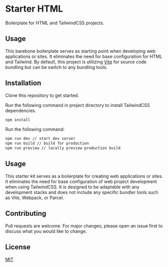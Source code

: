# Starter HTML
Boilerplate for HTML and TailwindCSS projects.

## Usage
This barebone boilerplate serves as starting point when developing web applications or sites. It eliminates the need for base configuration for HTML and Tailwind. By default, this project is utilizing [Vite](https://vitejs.dev/) for source code bundling but can be switch to any bundling tools.

## Installation
Clone this repository to get started.

Run the following command in project directory to install TailwindCSS dependencies.
```bash
npm install
```

Run the following command:
```bash
npm run dev // start dev server
npm run build // build for production
npm run preview // locally preview production build
```

## Usage
This starter kit serves as a boilerplate for creating web applications or sites. It eliminates the need for base configuration of web project development when using TailwindCSS. It is designed to be adaptable with any development stacks and does not include any specific bundler tools such as Vite, Webpack, or Parcel.

## Contributing
Pull requests are welcome. For major changes, please open an issue first to discuss what you would like to change.

## License
[MIT](https://github.com/mkfizi/starter-html/blob/main/LICENSE)
